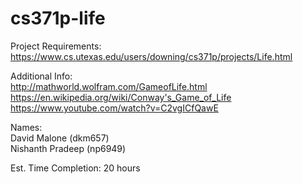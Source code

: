 # cs371p-life

Project Requirements:  
https://www.cs.utexas.edu/users/downing/cs371p/projects/Life.html

Additional Info:   
http://mathworld.wolfram.com/GameofLife.html
https://en.wikipedia.org/wiki/Conway's_Game_of_Life
https://www.youtube.com/watch?v=C2vgICfQawE 

Names:  
David Malone (dkm657)  
Nishanth Pradeep  (np6949)

Est. Time Completion: 20 hours

